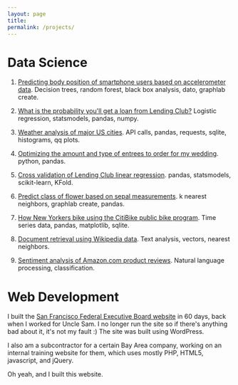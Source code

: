 ```yaml
---
layout: page
title:
permalink: /projects/
---
```


# Data Science

1. <a href="https://github.com/yorktronic/data_science/tree/master/thinkful/Unit4/decision-trees">Predicting body position of smartphone users based on accelerometer data</a>. Decision trees, random forest, black box analysis, dato, graphlab create.

2. <a href="https://github.com/yorktronic/data_science/tree/master/thinkful/Unit2/logistic_regression">What is the probability you'll get a loan from Lending Club?</a> Logistic regression, statsmodels, pandas, numpy.

3. <a href="https://github.com/yorktronic/data_science/tree/master/thinkful/Unit3/weather">Weather analysis of major US cities</a>. API calls, pandas, requests, sqlite, histograms, qq plots.

4. <a href="https://github.com/yorktronic/wedding">Optimizing the amount and type of entrees to order for my wedding</a>. python, pandas.

5. <a href="https://github.com/yorktronic/data_science/tree/master/thinkful/Unit4/cv">Cross validation of Lending Club linear regression</a>. pandas, statsmodels, scikit-learn, KFold.

6. <a href="https://github.com/yorktronic/data_science/tree/master/thinkful/Unit4/k-nearest-neighbors">Predict class of flower based on sepal measurements</a>. k nearest neighbors, graphlab create, pandas.

7. <a href="https://github.com/yorktronic/data_science/tree/master/thinkful/Unit3/nyc-biking">How New Yorkers bike using the CitiBike public bike program</a>. Time series data, pandas, matplotlib, sqlite.

8. <a href="https://github.com/yorktronic/coursera-ml-foundations/blob/master/w4/document-retrieval.ipynb">Document retrieval using Wikipedia data</a>. Text analysis, vectors, nearest neighbors.

9. <a href="https://github.com/yorktronic/coursera-ml-foundations/tree/master/w3">Sentiment analysis of Amazon.com product reviews</a>. Natural language processing, classification.

# Web Development

I built the <a href="http://sffeb.us" target="_blank">San Francisco Federal Executive Board website</a> in 60 days, back when I worked for Uncle Sam. I no longer run the site so if there's anything bad about it, it's not my fault :) The site was built using WordPress.

I also am a subcontractor for a certain Bay Area company, working on an internal training website for them, which uses mostly PHP, HTML5, javascript, and jQuery.

Oh yeah, and I built this website.